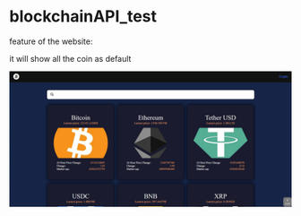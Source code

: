 # blockchainAPI_test
<p>feature of the website:</p>
<p>it will show all the coin as default</p>
<img src="asset\readme\crypto_default.jpg">